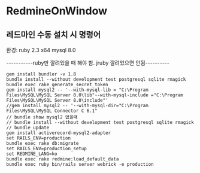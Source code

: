 # RedmineOnWindow
레드마인 수동 설치 시 명령어
---


환경:
ruby 2.3 x64
mysql 8.0


-----------ruby만 깔려있을 때 해야 함. jruby 깔려있으면 안됨----------

```console
gem install bundler -v 1.8
bundle install --without development test postgresql sqlite rmagick
bundle exec rake generate_secret_token
gem install mysql2 -- '--with-mysql-lib = "C:\Program Files\MySQL\MySQL Server 8.0\lib"--with-mysql-include ="C:\Program Files\MySQL\MySQL Server 8.0\include"'
//gem install mysql2 -- '--with-mysql-dir="C:\Program Files\MySQL\MySQL Connector C 6.1"
// bundle show mysql2 없을때
// bundle install --without development test postgresql sqlite rmagick
// bundle update
gem install activerecord-mysql2-adapter
set RAILS_ENV=production
bundle exec rake db:migrate
set RAILS_ENV=production_setup
set REDMINE_LANG=ko
bundle exec rake redmine:load_default_data
bundle exec ruby bin/rails server webrick -e production

```
